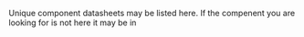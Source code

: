 Unique component datasheets may be listed here.  If the compenent you are looking for is not here it may be in <insert link>
